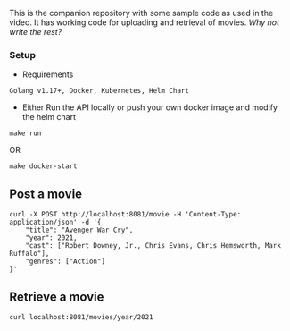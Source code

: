 
This is the companion repository with some sample code as used in the video. It has working code for uploading and retrieval of movies. _Why not write the rest?_


### Setup

- Requirements
```
Golang v1.17+, Docker, Kubernetes, Helm Chart
```
- Either Run the API locally or push your own docker image and modify the helm chart

`make run`

OR

`make docker-start`

## Post a movie

```
curl -X POST http://localhost:8081/movie -H 'Content-Type: application/json' -d '{
    "title": "Avenger War Cry",
    "year": 2021,
    "cast": ["Robert Downey, Jr., Chris Evans, Chris Hemsworth, Mark Ruffalo"],
    "genres": ["Action"]
}'
```

## Retrieve a movie

```
curl localhost:8081/movies/year/2021
```
